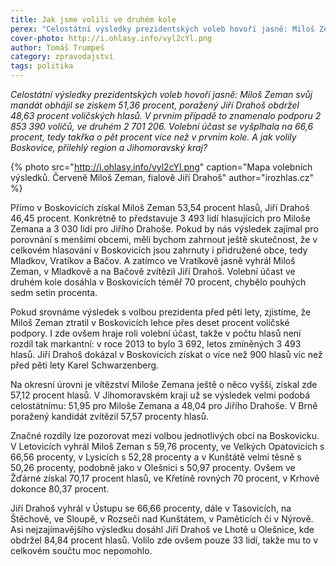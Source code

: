 ```yaml
---
title: Jak jsme volili ve druhém kole
perex: "Celostátní výsledky prezidentských voleb hovoří jasně: Miloš Zeman svůj mandát obhájil se ziskem 51,36 procent, poražený Jiří Drahoš obdržel 48,63 procent voličských hlasů. Volební účast se vyšplhala na 66,6 procent. A jak volily Boskovice, přilehlý region a Jihomoravský kraj?"
cover-photo: http://i.ohlasy.info/vyl2cYl.png
author: Tomáš Trumpeš
category: zpravodajství
tags: politika
---
```


*Celostátní výsledky prezidentských voleb hovoří jasně: Miloš Zeman svůj mandát obhájil se ziskem 51,36 procent, poražený Jiří Drahoš obdržel 48,63 procent voličských hlasů. V prvním případě to znamenalo podporu 2 853 390 voličů, ve druhém 2 701 206. Volební účast se vyšplhala na 66,6 procent, tedy takřka o pět procent více než v prvním kole. A jak volily Boskovice, přilehlý region a Jihomoravský kraj?*

{% photo src="http://i.ohlasy.info/vyl2cYl.png" caption="Mapa volebních výsledků. Červeně Miloš Zeman, fialově Jiří Drahoš" author="irozhlas.cz" %}

Přímo v Boskovicích získal Miloš Zeman 53,54 procent hlasů, Jiří Drahoš 46,45 procent. Konkrétně to představuje 3 493 lidí hlasujících pro Miloše Zemana a 3 030 lidí pro Jiřího Drahoše. Pokud by nás výsledek zajímal pro porovnání s menšími obcemi, měli bychom zahrnout ještě skutečnost, že v celkovém hlasování v Boskovicích jsou zahrnuty i přidružené obce, tedy Mladkov, Vratíkov a Bačov. A zatímco ve Vratíkově jasně vyhrál Miloš Zeman, v Mladkově a na Bačově zvítězil Jiří Drahoš. Volební účast ve druhém kole dosáhla v Boskovicích téměř 70 procent, chybělo pouhých sedm setin procenta.

Pokud srovnáme výsledek s volbou prezidenta před pěti lety, zjistíme, že Miloš Zeman ztratil v Boskovicích lehce přes deset procent voličské podpory. I zde ovšem hraje roli volební účast, takže v počtu hlasů není rozdíl tak markantní: v roce 2013 to bylo 3 692, letos zmíněných 3 493 hlasů. Jiří Drahoš dokázal v Boskovicích získat o více než 900 hlasů víc než před pěti lety Karel Schwarzenberg.

Na okresní úrovni je vítězství Miloše Zemana ještě o něco vyšší, získal zde 57,12 procent hlasů. V Jihomoravském kraji už se výsledek velmi podobá celostátnímu: 51,95 pro Miloše Zemana a 48,04 pro Jiřího Drahoše. V Brně poražený kandidát zvítězil 57,57 procenty hlasů.

Značné rozdíly lze pozorovat mezi volbou jednotlivých obcí na Boskovicku. V Letovicích vyhrál Miloš Zeman s 59,76 procenty, ve Velkých Opatovicích s 66,56 procenty, v Lysicích s 52,28 procenty a v Kunštátě velmi těsně s 50,26 procenty, podobně jako v Olešnici s 50,97 procenty. Ovšem ve Žďárné získal 70,17 procent hlasů, ve Křetíně rovných 70 procent, v Krhově dokonce 80,37 procent.

Jiří Drahoš vyhrál v Ústupu se 66,66 procenty, dále v Tasovicích, na Štěchově, ve Sloupě, v Rozseči nad Kunštátem, v Paměticích či v Nýrově. Asi nejzajímavějšího výsledku dosáhl Jiří Drahoš ve Lhotě u Olešnice, kde obdržel 84,84 procent hlasů. Volilo zde ovšem pouze 33 lidí, takže mu to v celkovém součtu moc nepomohlo.